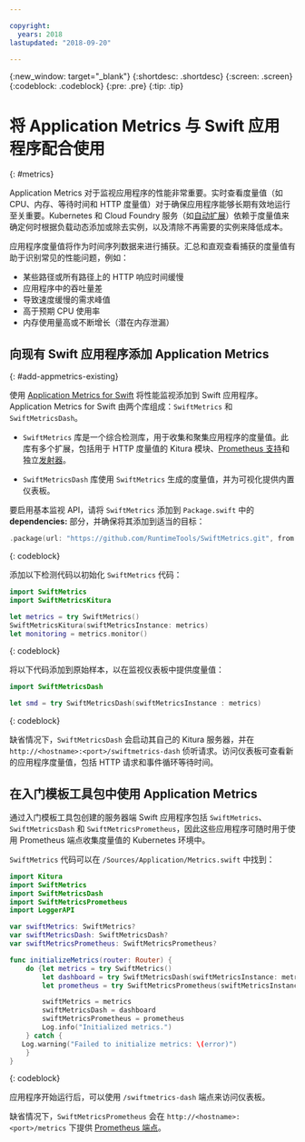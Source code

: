 ```yaml
---

copyright:
  years: 2018
lastupdated: "2018-09-20"

---
```


{:new_window: target="_blank"}
{:shortdesc: .shortdesc}
{:screen: .screen}
{:codeblock: .codeblock}
{:pre: .pre}
{:tip: .tip}

# 将 Application Metrics 与 Swift 应用程序配合使用
{: #metrics}

Application Metrics 对于监视应用程序的性能非常重要。实时查看度量值（如 CPU、内存、等待时间和 HTTP 度量值）对于确保应用程序能够长期有效地运行至关重要。Kubernetes 和 Cloud Foundry 服务（如[自动扩展](/docs/services/Auto-Scaling/index.html)）依赖于度量值来确定何时根据负载动态添加或除去实例，以及清除不再需要的实例来降低成本。

应用程序度量值将作为时间序列数据来进行捕获。汇总和直观查看捕获的度量值有助于识别常见的性能问题，例如：

* 某些路径或所有路径上的 HTTP 响应时间缓慢
* 应用程序中的吞吐量差
* 导致速度缓慢的需求峰值
* 高于预期 CPU 使用率
* 内存使用量高或不断增长（潜在内存泄漏）

## 向现有 Swift 应用程序添加 Application Metrics
{: #add-appmetrics-existing}

使用 [Application Metrics for Swift](https://developer.ibm.com/swift/monitoring-diagnostics/application-metrics-for-swift/) 将性能监视添加到 Swift 应用程序。Application Metrics for Swift 由两个库组成：`SwiftMetrics` 和 `SwiftMetricsDash`。

* `SwiftMetrics` 库是一个综合检测库，用于收集和聚集应用程序的度量值。此库有多个扩展，包括用于 HTTP 度量值的 Kitura 模块、[Prometheus 支持](https://github.com/RuntimeTools/SwiftMetrics#prometheus-support)和独立[发射器](https://github.com/RuntimeTools/SwiftMetrics#application-metrics-for-swift-agent)。

* `SwiftMetricsDash` 库使用 `SwiftMetrics` 生成的度量值，并为可视化提供内置仪表板。

要启用基本监视 API，请将 `SwiftMetrics` 添加到 `Package.swift` 中的 **dependencies:** 部分，并确保将其添加到适当的目标：
```swift
.package(url: "https://github.com/RuntimeTools/SwiftMetrics.git", from: "2.4.0")
```
{: codeblock}

添加以下检测代码以初始化 `SwiftMetrics` 代码：
```swift
import SwiftMetrics
import SwiftMetricsKitura

let metrics = try SwiftMetrics()
SwiftMetricsKitura(swiftMetricsInstance: metrics)
let monitoring = metrics.monitor()
```
{: codeblock}

将以下代码添加到原始样本，以在监视仪表板中提供度量值：
```swift
import SwiftMetricsDash

let smd = try SwiftMetricsDash(swiftMetricsInstance : metrics)
```  
{: codeblock}

缺省情况下，`SwiftMetricsDash` 会启动其自己的 Kitura 服务器，并在 `http://<hostname>:<port>/swiftmetrics-dash` 侦听请求。访问仪表板可查看新的应用程序度量值，包括 HTTP 请求和事件循环等待时间。

## 在入门模板工具包中使用 Application Metrics

通过入门模板工具包创建的服务器端 Swift 应用程序包括 `SwiftMetrics`、`SwiftMetricsDash` 和 `SwiftMetricsPrometheus`，因此这些应用程序可随时用于使用 Prometheus 端点收集度量值的 Kubernetes 环境中。

`SwiftMetrics` 代码可以在 `/Sources/Application/Metrics.swift` 中找到：
```swift
import Kitura
import SwiftMetrics
import SwiftMetricsDash
import SwiftMetricsPrometheus
import LoggerAPI

var swiftMetrics: SwiftMetrics?
var swiftMetricsDash: SwiftMetricsDash?
var swiftMetricsPrometheus: SwiftMetricsPrometheus?

func initializeMetrics(router: Router) {
    do {let metrics = try SwiftMetrics()
        let dashboard = try SwiftMetricsDash(swiftMetricsInstance: metrics, endpoint: router)
        let prometheus = try SwiftMetricsPrometheus(swiftMetricsInstance: metrics, endpoint: router)

        swiftMetrics = metrics
        swiftMetricsDash = dashboard
        swiftMetricsPrometheus = prometheus
        Log.info("Initialized metrics.")
    } catch {
   Log.warning("Failed to initialize metrics: \(error)")
    }
}
```
{: codeblock}

应用程序开始运行后，可以使用 `/swiftmetrics-dash` 端点来访问仪表板。

缺省情况下，`SwiftMetricsPrometheus` 会在 `http://<hostname>:<port>/metrics` 下提供 [Prometheus 端点](https://prometheus.io/)。
